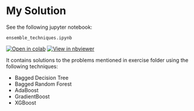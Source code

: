 # My Solution

See the following jupyter notebook:

`ensemble_techniques.ipynb`

[![Open in colab](https://colab.research.google.com/assets/colab-badge.svg)](https://colab.research.google.com/github/gimseng/99-ML-Learning-Projects/blob/master/006/solution/ensemble_techniques.ipynb)
[![View in nbviewer](https://github.com/jupyter/design/blob/master/logos/Badges/nbviewer_badge.svg)](https://nbviewer.jupyter.org/github/gimseng/99-ML-Learning-Projects/blob/master/006/solution/ensemble_techniques.ipynb)

It contains solutions to the problems mentioned in exercise folder using the following techniques: 

* Bagged Decision Tree
* Bagged Random Forest
* AdaBoost
* GradientBoost
* XGBoost


